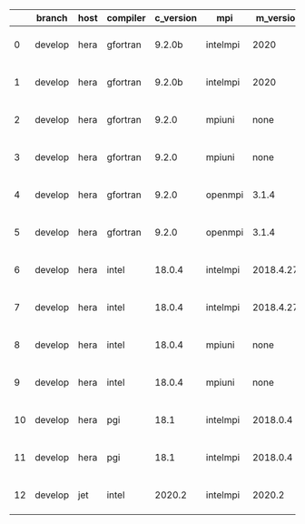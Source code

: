 |    | branch   | host   | compiler   | c_version   | mpi      | m_version   | o_g   | os    | build   | u_pass   | u_fail   | s_pass   | s_fail   | e_pass   | e_fail   |   nuopc_pass |   nuopc_fail | hash                 | modified            |
|----|----------|--------|------------|-------------|----------|-------------|-------|-------|---------|----------|----------|----------|----------|----------|----------|--------------|--------------|----------------------|---------------------|
|  0 | develop  | hera   | gfortran   | 9.2.0b      | intelmpi | 2020        | O     | Linux | Pass    | 0        | 8807     | 0        | 49       | 0        | 80       |            0 |           50 | v8.3.0b08-5-g64eb133 | 02/26/2022_18:03:57 |
|  1 | develop  | hera   | gfortran   | 9.2.0b      | intelmpi | 2020        | g     | Linux | Pass    | 0        | 8807     | 0        | 49       | 0        | 80       |            0 |           50 | v8.3.0b08-5-g64eb133 | 02/26/2022_18:03:57 |
|  2 | develop  | hera   | gfortran   | 9.2.0       | mpiuni   | none        | O     | Linux | Pass    | 12158    | 0        | 8        | 0        | 43       | 0        |            0 |           50 | v8.3.0b08-5-g64eb133 | 02/26/2022_18:03:57 |
|  3 | develop  | hera   | gfortran   | 9.2.0       | mpiuni   | none        | g     | Linux | Pass    | 12158    | 0        | 8        | 0        | 43       | 0        |            0 |           50 | v8.3.0b08-5-g64eb133 | 02/26/2022_18:03:57 |
|  4 | develop  | hera   | gfortran   | 9.2.0       | openmpi  | 3.1.4       | O     | Linux | Pass    | 13685    | 0        | 49       | 0        | 80       | 0        |           50 |            0 | v8.3.0b08-5-g64eb133 | 02/26/2022_18:03:57 |
|  5 | develop  | hera   | gfortran   | 9.2.0       | openmpi  | 3.1.4       | g     | Linux | Pass    | 13685    | 0        | 49       | 0        | 80       | 0        |           50 |            0 | v8.3.0b08-5-g64eb133 | 02/26/2022_18:03:57 |
|  6 | develop  | hera   | intel      | 18.0.4      | intelmpi | 2018.4.274  | O     | Linux | Pass    | 13685    | 0        | 49       | 0        | 80       | 0        |           50 |            0 | v8.3.0b08-5-g64eb133 | 02/26/2022_18:03:57 |
|  7 | develop  | hera   | intel      | 18.0.4      | intelmpi | 2018.4.274  | g     | Linux | Pass    | 13685    | 0        | 49       | 0        | 80       | 0        |           50 |            0 | v8.3.0b08-5-g64eb133 | 02/26/2022_18:03:57 |
|  8 | develop  | hera   | intel      | 18.0.4      | mpiuni   | none        | O     | Linux | Pass    | 12158    | 0        | 8        | 0        | 43       | 0        |            0 |           50 | v8.3.0b08-5-g64eb133 | 02/26/2022_18:03:57 |
|  9 | develop  | hera   | intel      | 18.0.4      | mpiuni   | none        | g     | Linux | Pass    | 12158    | 0        | 8        | 0        | 43       | 0        |            0 |           50 | v8.3.0b08-5-g64eb133 | 02/26/2022_18:03:57 |
| 10 | develop  | hera   | pgi        | 18.1        | intelmpi | 2018.0.4    | O     | Linux | Fail    | fail     | fail     | fail     | fail     | fail     | fail     |            0 |           50 | v8.3.0b08-5-g64eb133 | 02/26/2022_18:03:57 |
| 11 | develop  | hera   | pgi        | 18.1        | intelmpi | 2018.0.4    | g     | Linux | Fail    | fail     | fail     | fail     | fail     | fail     | fail     |            0 |           50 | v8.3.0b08-5-g64eb133 | 02/26/2022_18:03:57 |
| 12 | develop  | jet    | intel      | 2020.2      | intelmpi | 2020.2      | O     | Linux | Pass    | 13685    | 0        | 49       | 0        | 80       | 0        |           50 |            0 | v8.3.0b08-5-g64eb133 | 02/26/2022_18:04:21 |